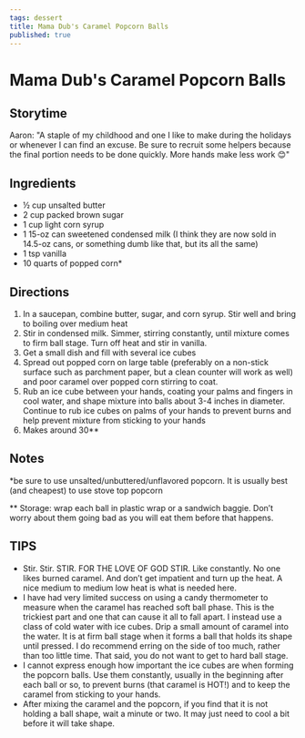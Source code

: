 ```yaml
---
tags: dessert
title: Mama Dub's Caramel Popcorn Balls
published: true
---
```


# Mama Dub's Caramel Popcorn Balls

## Storytime
Aaron: "A staple of my childhood and one I like to make during the holidays or whenever I can find an excuse.  Be sure to recruit some helpers because the final portion needs to be done quickly.  More hands make less work 😊"


## Ingredients
- ½ cup unsalted butter
- 2 cup packed brown sugar
- 1 cup light corn syrup
- 1 15-oz can sweetened condensed milk  (I think they are now sold in 14.5-oz cans, or something dumb like that, but its all the same)
- 1 tsp vanilla
- 10 quarts of popped corn\*

## Directions
1. In a saucepan, combine butter, sugar, and corn syrup.  Stir well and bring to boiling over medium heat
2. Stir in condensed milk.  Simmer, stirring constantly, until mixture comes to firm ball stage. Turn off heat and stir in vanilla.
3. Get a small dish and fill with several ice cubes
4. Spread out popped corn on large table (preferably on a non-stick surface such as parchment paper, but a clean counter will work as well) and poor caramel over popped corn stirring to coat. 
5. Rub an ice cube between your hands, coating your palms and fingers in cool water, and shape mixture into balls about 3-4 inches in diameter.  Continue to rub ice cubes on palms of your hands to prevent burns and help prevent mixture from sticking to your hands
6. Makes around 30\*\*

## Notes
\*be sure to use unsalted/unbuttered/unflavored popcorn.  It is usually best (and cheapest) to use stove top popcorn

\*\* Storage:  wrap each ball in plastic wrap or a sandwich baggie. Don’t worry about them going bad as you will eat them before that happens.


## TIPS
- Stir. Stir. STIR.  FOR THE LOVE OF GOD STIR.  Like constantly. No one likes burned caramel.  And don’t get impatient and turn up the heat.  A nice medium to medium low heat is what is needed here.
- I have had very limited success on using a candy thermometer to measure when the caramel has reached soft ball phase.  This is the trickiest part and one that can cause it all to fall apart.  I instead use a class of cold water with ice cubes.  Drip a small amount of caramel into the water. It is at firm ball stage when it forms a ball that holds its shape until pressed.  I do recommend erring on the side of too much, rather than too little time. That said, you do not want to get to hard ball stage.
- I cannot express enough how important the ice cubes are when forming the popcorn balls.  Use them constantly, usually in the beginning after each ball or so, to prevent burns (that caramel is HOT!) and to keep the caramel from sticking to your hands.
- After mixing the caramel and the popcorn, if you find that it is not holding a ball shape, wait a minute or two.  It may just need to cool a bit before it will take shape.
